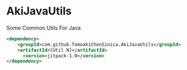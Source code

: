 # AkiJavaUtils
Some Common Utils For Java

```xml
<dependency>
    <groupId>com.github.TomoakiChenSinica.AkiJavaUtils</groupId>
    <artifactId>[Util N]</artifactId>
	  <version>jitpack-1.0</version>
</dependency>
```
